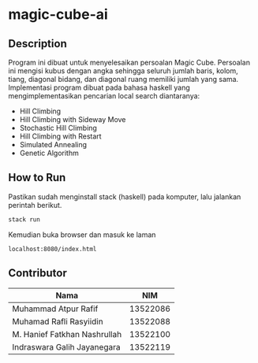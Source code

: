# magic-cube-ai

## Description
Program ini dibuat untuk menyelesaikan persoalan Magic Cube. Persoalan ini mengisi kubus dengan angka sehingga seluruh jumlah baris, kolom, tiang, diagonal bidang, dan diagonal ruang memiliki jumlah yang sama. Implementasi program dibuat pada bahasa haskell yang mengimplementasikan pencarian local search diantaranya: 
- Hill Climbing 
- Hill Climbing with Sideway Move 
- Stochastic Hill Climbing 
- Hill Climbing with Restart 
- Simulated Annealing 
- Genetic Algorithm 


## How to Run 
Pastikan sudah menginstall stack (haskell) pada komputer, lalu jalankan perintah berikut.
```bash
stack run
```
Kemudian buka browser dan masuk ke laman
```
localhost:8080/index.html
```

## Contributor 
|Nama           | NIM |
|---------------|----------------| 
| Muhammad Atpur Rafif| 13522086 |
| Muhamad Rafli Rasyiidin | 13522088 |
| M. Hanief Fatkhan Nashrullah | 13522100 |
| Indraswara Galih Jayanegara | 13522119 |
